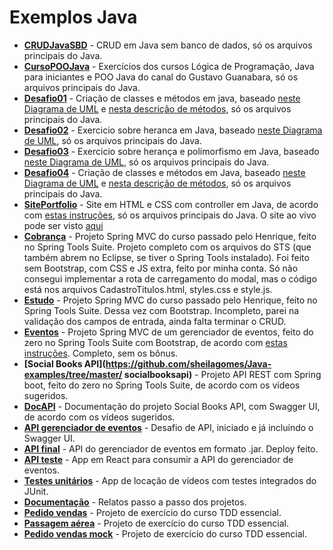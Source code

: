 ﻿# Exemplos Java
* **[CRUDJavaSBD](https://github.com/sheilagomes/Java-examples/tree/master/CRUDJavaSBD)** - CRUD em Java sem banco de dados, só os arquivos principais do Java.
* **[CursoPOOJava](https://github.com/sheilagomes/Java-examples/tree/master/CursoPOOJava)** - Exercícios dos cursos Lógica de Programação, Java para iniciantes e POO Java do canal do Gustavo Guanabara, só os arquivos principais do Java.
* **[Desafio01](https://github.com/sheilagomes/Java-examples/tree/master/Desafio01)** - Criação de classes e métodos em java, baseado [neste Diagrama de UML](https://drive.google.com/file/d/15z8Q_Tm1rSBTDx7s2iEqC1ccESsdBiXy/view) e [nesta descrição de métodos](https://drive.google.com/file/d/1Rg-EmyrfxCZs3MHab9H_vDnnykG9ikFI/view), só os arquivos principais do Java.
* **[Desafio02](https://github.com/sheilagomes/Java-examples/tree/master/Desafio02)** - Exercicio sobre heranca em Java, baseado [neste Diagrama de UML](https://drive.google.com/file/d/1Zos_ycO_FhZtSW_Wt1u5p6eZzr-Zc52O/view), só os arquivos principais do Java.
* **[Desafio03](https://github.com/sheilagomes/Java-examples/tree/master/Desafio03)** - Exercicio sobre herança e polimorfismo em Java, baseado [neste Diagrama de UML](https://drive.google.com/file/d/1YkHzL6TSmDoSEn4N1ymMwe_JBcEMrXiR/view), só os arquivos principais do Java.
* **[Desafio04](https://github.com/sheilagomes/Java-examples/tree/master/Desafio04)** - Criação de classes e métodos em Java, baseado [neste Diagrama de UML](https://drive.google.com/file/d/1wBIOzOFdb4bYaQTOwBe41hdINSyODXRU/view) e [nesta descrição de métodos](https://drive.google.com/file/d/1s7SHbb4QPZ2OD3B3PkaHSK0MwcCvxhDL/view), só os arquivos principais do Java.
* **[SitePortfolio](https://github.com/sheilagomes/Java-examples/tree/master/SitePortfolio)** - Site em HTML e CSS com controller em Java, de acordo com [estas instruções](https://drive.google.com/file/d/1DiXqufv8tiXPHlyCDA9DNbeSuudUW038/view), só os arquivos principais do Java. O site ao vivo pode ser visto [aqui](https://sheilagomes.github.io/Portfolio/index.html)
* **[Cobrança](https://github.com/sheilagomes/Java-examples/tree/master/cobranca)** - Projeto Spring MVC do curso passado pelo Henrique, feito no Spring Tools Suite. Projeto completo com os arquivos do STS (que também abrem no Eclipse, se tiver o Spring Tools instalado). Foi feito sem Bootstrap, com CSS e JS extra, feito por minha conta. Só não consegui implementar a rota de carregamento do modal, mas o código está nos arquivos CadastroTitulos.html, styles.css e style.js.
* **[Estudo](https://github.com/sheilagomes/Java-examples/tree/master/estudo)** - Projeto Spring MVC do curso passado pelo Henrique, feito no Spring Tools Suite. Dessa vez com Bootstrap. Incompleto, parei na validação dos campos de entrada, ainda falta terminar o CRUD.
* **[Eventos](https://github.com/sheilagomes/Java-examples/tree/master/eventos)** - Projeto Spring MVC de um gerenciador de eventos, feito do zero no Spring Tools Suite com Bootstrap, de acordo com [estas instruções](https://drive.google.com/file/d/1iQ_0hAqSlgGk9zIhR-kHhXcsH1Do3vTV/view). Completo, sem os bônus.
* **[Social Books API](https://github.com/sheilagomes/Java-examples/tree/master/
socialbooksapi)** - Projeto API REST com Spring boot, feito do zero no Spring Tools Suite, de acordo com os vídeos sugeridos.
* **[DocAPI](https://github.com/sheilagomes/Java-examples/tree/master/docAPI)** - Documentação do projeto Social Books API, com Swagger UI, de acordo com os vídeos sugeridos.
* **[API gerenciador de eventos](https://github.com/sheilagomes/Java-examples/tree/master/APIGerenciadorDeEventos)** - Desafio de API, iniciado e já incluindo o Swagger UI.
* **[API final](https://github.com/sheilagomes/Java-examples/tree/master/APIfinal)** - API do gerenciador de eventos em formato .jar. Deploy feito.
* **[API teste](https://github.com/sheilagomes/Java-examples/tree/master/api-teste)** - App em React para consumir a API do gerenciador de eventos.
* **[Testes unitários](https://github.com/sheilagomes/Java-examples/tree/master/TestesUnitarios)** - App de locação de vídeos com testes integrados do JUnit.
* **[Documentação](https://github.com/sheilagomes/Java-examples/tree/master/Documentacao)** - Relatos passo a passo dos projetos.
* **[Pedido vendas](https://github.com/sheilagomes/Java-examples/tree/master/pedido-vendas)** - Projeto de exercício do curso TDD essencial.
* **[Passagem aérea](https://github.com/sheilagomes/Java-examples/tree/master/passagem-aerea)** - Projeto de exercício do curso TDD essencial.
* **[Pedido vendas mock](https://github.com/sheilagomes/Java-examples/tree/master/pedido-vendas-mock)** - Projeto de exercício do curso TDD essencial.